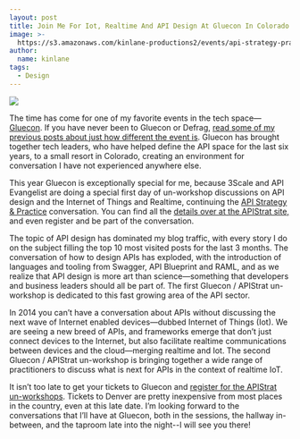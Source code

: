 ```yaml
---
layout: post
title: Join Me For Iot, Realtime And API Design At Gluecon In Colorado Next Week
image: >-
  https://s3.amazonaws.com/kinlane-productions2/events/api-strategy-practice-gluecon/gluecon.png
author:
  name: kinlane
tags:
  - Design
---
```

[![](https://s3.amazonaws.com/kinlane-productions2/events/api-strategy-practice-gluecon/gluecon.png)](http://apistrategyconference.com/2014Gluecon/)

The time has come for one of my favorite events in the tech space—[Gluecon](http://www.gluecon.com/2014/). If you have never been to Gluecon or Defrag, [read some of my previous posts about just how different the event is](http://apievangelist.com/2013/10/11/how-to-defrag-your-brain-and-tech-career-in-november/). Gluecon has brought together tech leaders, who have helped define the API space for the last six years, to a small resort in Colorado, creating an environment for conversation I have not experienced anywhere else.

This year Gluecon is exceptionally special for me, because 3Scale and API Evangelist are doing a special first day of un-workshop discussions on API design and the Internet of Things and Realtime, continuing the [API Strategy & Practice](http://apistrategyconference.com/) conversation. You can find all the [details over at the APIStrat site,](http://apistrategyconference.com/2014Gluecon/) and even register and be part of the conversation.

The topic of API design has dominated my blog traffic, with every story I do on the subject filling the top 10 most visited posts for the last 3 months. The conversation of how to design APIs has exploded, with the introduction of languages and tooling from Swagger, API Blueprint and RAML, and as we realize that API design is more art than science—something that developers and business leaders should all be part of. The first Gluecon / APIStrat un-workshop is dedicated to this fast growing area of the API sector.

In 2014 you can’t have a conversation about APIs without discussing the next wave of Internet enabled devices—dubbed Internet of Things (Iot). We are seeing a new breed of APIs, and frameworks emerge that don’t just connect devices to the Internet, but also facilitate realtime communications between devices and the cloud—merging realtime and Iot. The second Gluecon / APIStrat un-workshop is bringing together a wide range of practitioners to discuss what is next for APIs in the context of realtime IoT.

It isn’t too late to get your tickets to Gluecon and [register for the APIStrat un-workshops](http://apistrategyconference.com/2014Gluecon/). Tickets to Denver are pretty inexpensive from most places in the country, even at this late date. I’m looking forward to the conversations that I’ll have at Gluecon, both in the sessions, the hallway in-between, and the taproom late into the night--I will see you there!